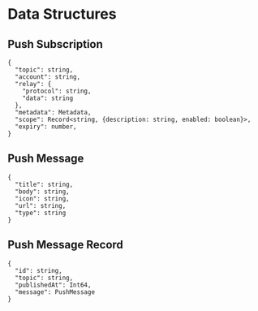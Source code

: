 # Data Structures

## Push Subscription

```jsonc
{
  "topic": string,
  "account": string,
  "relay": {
    "protocol": string,
    "data": string
  },  
  "metadata": Metadata,
  "scope": Record<string, {description: string, enabled: boolean}>,
  "expiry": number,
}
```

## Push Message

```jsonc
{
  "title": string,
  "body": string,
  "icon": string,
  "url": string,
  "type": string
}
```

## Push Message Record

```jsonc
{
  "id": string,
  "topic": string,
  "publishedAt": Int64,
  "message": PushMessage
}
```
 
